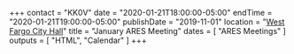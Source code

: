 +++
contact = "KK0V"
date = "2020-01-21T18:00:00-05:00"
endTime = "2020-01-21T19:00:00-05:00"
publishDate = "2019-11-01"
location = "[West Fargo City Hall](/places/west-fargo-city-hall/)"
title = "January ARES Meeting"
dates = [ "ARES Meetings" ]
outputs = [ "HTML", "Calendar" ]
+++
